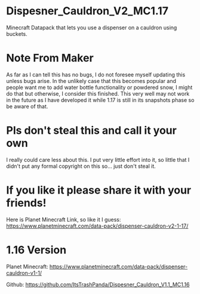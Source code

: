 # Dispesner_Cauldron_V2_MC1.17
Minecraft Datapack that lets you use a dispenser on a cauldron using buckets.

# Note From Maker
As far as I can tell this has no bugs, I do not foresee myself updating this unless bugs arise. In the unlikely case that this becomes popular and people want me to add water bottle functionality or powdered snow, I might do that but otherwise, I consider this finished. This very well may not work in the future as I have developed it while 1.17 is still in its snapshots phase so be aware of that.

# Pls don't steal this and call it your own
I really could care less about this. I put very little effort into it, so little that I didn't put any formal copyright on this so... just don't steal it.

# If you like it please share it with your friends!
Here is Planet Minecraft Link, so like it I guess: https://www.planetminecraft.com/data-pack/dispenser-cauldron-v2-1-17/

# 1.16 Version

Planet Minecraft: https://www.planetminecraft.com/data-pack/dispenser-cauldron-v1-1/

Github: https://github.com/ItsTrashPanda/Dispesner_Cauldron_V1.1_MC1.16
